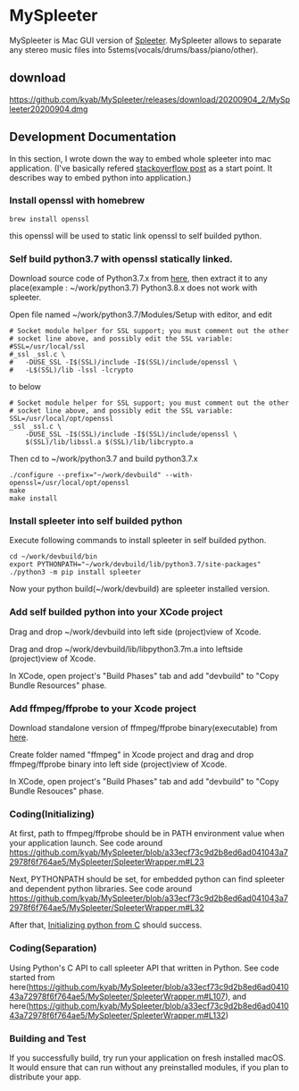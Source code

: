 # MySpleeter
MySpleeter is Mac GUI version of [Spleeter](https://research.deezer.com/projects/spleeter.html).
MySpleeter allows to separate any stereo music files into 5stems(vocals/drums/bass/piano/other).

## download
https://github.com/kyab/MySpleeter/releases/download/20200904_2/MySpleeter20200904.dmg


## Development Documentation
In this section, I wrote down the way to embed whole spleeter into mac application.
(I've basically refered [stackoverflow post](https://stackoverflow.com/questions/26660287/how-to-embed-python-in-an-objective-c-os-x-application-for-plugins) as a start point. It describes way to embed python into application.)

### Install openssl with homebrew
```
brew install openssl
```
this openssl will be used to static link openssl to self builded python.

### Self build python3.7 with openssl statically linked.

Download source code of Python3.7.x from [here](https://www.python.org/downloads/source/), then extract it to any place(example : ~/work/python3.7)
Python3.8.x does not work with spleeter.

Open file named ~/work/python3.7/Modules/Setup with editor, and edit
```
# Socket module helper for SSL support; you must comment out the other
# socket line above, and possibly edit the SSL variable:
#SSL=/usr/local/ssl
#_ssl _ssl.c \
#	-DUSE_SSL -I$(SSL)/include -I$(SSL)/include/openssl \
#	-L$(SSL)/lib -lssl -lcrypto
```
to below
```
# Socket module helper for SSL support; you must comment out the other
# socket line above, and possibly edit the SSL variable:
SSL=/usr/local/opt/openssl
_ssl _ssl.c \
	-DUSE_SSL -I$(SSL)/include -I$(SSL)/include/openssl \
	$(SSL)/lib/libssl.a $(SSL)/lib/libcrypto.a
```
Then cd to ~/work/python3.7 and build python3.7.x
```
./configure --prefix="~/work/devbuild" --with-openssl=/usr/local/opt/openssl
make
make install
```

### Install spleeter into self builded python
Execute following commands to install spleeter in self builded python.
```
cd ~/work/devbuild/bin
export PYTHONPATH="~/work/devbuild/lib/python3.7/site-packages"
./python3 -m pip install spleeter
```
Now your python build(~/work/devbuild) are spleeter installed version.


### Add self builded python into your XCode project
Drag and drop ~/work/devbuild into left side (project)view of Xcode.

Drag and drop ~/work/devbuild/lib/libpython3.7m.a into leftside (project)view of Xcode.

In XCode, open project's "Build Phases" tab and add "devbuild" to "Copy Bundle Resources" phase.

### Add ffmpeg/ffprobe to your Xcode project
Download standalone version of ffmpeg/ffprobe binary(executable) from [here](https://evermeet.cx/ffmpeg/).

Create folder named "ffmpeg" in Xcode project and drag and drop ffmpeg/ffprobe binary into left side (project)view of Xcode.

In XCode, open project's "Build Phases" tab and add "devbuild" to "Copy Bundle Resouces" phase.

### Coding(Initializing)
At first, path to ffmpeg/ffprobe should be in PATH environment value when your application launch.
See code around https://github.com/kyab/MySpleeter/blob/a33ecf73c9d2b8ed6ad041043a72978f6f764ae5/MySpleeter/SpleeterWrapper.m#L23

Next, PYTHONPATH should be set, for embedded python can find spleeter and dependent python libraries.
See code around https://github.com/kyab/MySpleeter/blob/a33ecf73c9d2b8ed6ad041043a72978f6f764ae5/MySpleeter/SpleeterWrapper.m#L32

After that, [Initializing python from C](https://github.com/kyab/MySpleeter/blob/a33ecf73c9d2b8ed6ad041043a72978f6f764ae5/MySpleeter/SpleeterWrapper.m#L42) should success.

### Coding(Separation)
Using Python's C API to call spleeter API that written in Python.
See code started from here(https://github.com/kyab/MySpleeter/blob/a33ecf73c9d2b8ed6ad041043a72978f6f764ae5/MySpleeter/SpleeterWrapper.m#L107), 
and here(https://github.com/kyab/MySpleeter/blob/a33ecf73c9d2b8ed6ad041043a72978f6f764ae5/MySpleeter/SpleeterWrapper.m#L132)

### Building and Test
If you successfully build, try run your application on fresh installed macOS. It would ensure that can run without any preinstalled modules, if you plan to distribute your app.

